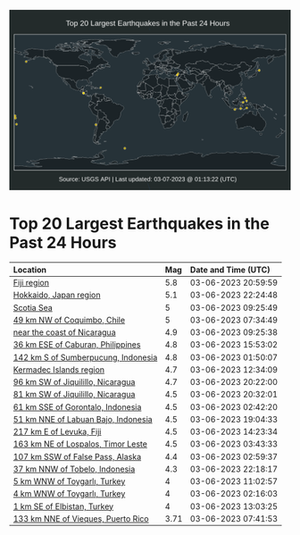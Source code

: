 ![Map](./map.png)

# Top 20 Largest Earthquakes in the Past 24 Hours

| Location | Mag | Date and Time (UTC) |
|:---|:---|:---|
| [Fiji region](https://earthquake.usgs.gov/earthquakes/eventpage/us7000jhqt) | 5.8 | 03-06-2023 20:59:59 |
| [Hokkaido, Japan region](https://earthquake.usgs.gov/earthquakes/eventpage/us7000jhrf) | 5.1 | 03-06-2023 22:24:48 |
| [Scotia Sea](https://earthquake.usgs.gov/earthquakes/eventpage/us7000jhln) | 5 | 03-06-2023 09:25:49 |
| [49 km NW of Coquimbo, Chile](https://earthquake.usgs.gov/earthquakes/eventpage/us7000jhkz) | 5 | 03-06-2023 07:34:49 |
| [near the coast of Nicaragua](https://earthquake.usgs.gov/earthquakes/eventpage/us7000jhlk) | 4.9 | 03-06-2023 09:25:38 |
| [36 km ESE of Caburan, Philippines](https://earthquake.usgs.gov/earthquakes/eventpage/us7000jhn7) | 4.8 | 03-06-2023 15:53:02 |
| [142 km S of Sumberpucung, Indonesia](https://earthquake.usgs.gov/earthquakes/eventpage/us7000jhjr) | 4.8 | 03-06-2023 01:50:07 |
| [Kermadec Islands region](https://earthquake.usgs.gov/earthquakes/eventpage/us7000jhmd) | 4.7 | 03-06-2023 12:34:09 |
| [96 km SW of Jiquilillo, Nicaragua](https://earthquake.usgs.gov/earthquakes/eventpage/us7000jhqd) | 4.7 | 03-06-2023 20:22:00 |
| [81 km SW of Jiquilillo, Nicaragua](https://earthquake.usgs.gov/earthquakes/eventpage/us7000jhqh) | 4.5 | 03-06-2023 20:32:01 |
| [61 km SSE of Gorontalo, Indonesia](https://earthquake.usgs.gov/earthquakes/eventpage/us7000jhjz) | 4.5 | 03-06-2023 02:42:20 |
| [51 km NNE of Labuan Bajo, Indonesia](https://earthquake.usgs.gov/earthquakes/eventpage/us7000jhq1) | 4.5 | 03-06-2023 19:04:33 |
| [217 km E of Levuka, Fiji](https://earthquake.usgs.gov/earthquakes/eventpage/us7000jhn1) | 4.5 | 03-06-2023 14:23:34 |
| [163 km NE of Lospalos, Timor Leste](https://earthquake.usgs.gov/earthquakes/eventpage/us7000jhk9) | 4.5 | 03-06-2023 03:43:33 |
| [107 km SSW of False Pass, Alaska](https://earthquake.usgs.gov/earthquakes/eventpage/us7000jhk3) | 4.4 | 03-06-2023 02:59:37 |
| [37 km NNW of Tobelo, Indonesia](https://earthquake.usgs.gov/earthquakes/eventpage/us7000jhre) | 4.3 | 03-06-2023 22:18:17 |
| [5 km WNW of Toygarlı, Turkey](https://earthquake.usgs.gov/earthquakes/eventpage/us7000jhlx) | 4 | 03-06-2023 11:02:57 |
| [4 km WNW of Toygarlı, Turkey](https://earthquake.usgs.gov/earthquakes/eventpage/us7000jhjt) | 4 | 03-06-2023 02:16:03 |
| [1 km SE of Elbistan, Turkey](https://earthquake.usgs.gov/earthquakes/eventpage/us7000jhmg) | 4 | 03-06-2023 13:03:25 |
| [133 km NNE of Vieques, Puerto Rico](https://earthquake.usgs.gov/earthquakes/eventpage/pr2023065001) | 3.71 | 03-06-2023 07:41:53 |
